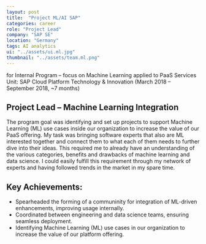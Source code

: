 ```yaml
---
layout: post
title:  "Project ML/AI SAP"
categories: career
role: "Project Lead"
company: "SAP SE"
location: "Germany"
tags: AI analytics
ui: "../assets/ui.ml.jpg"
thumbnail: "../assets/team.ml.png"
---
```


for Internal Program – focus on Machine Learning applied to PaaS Services
Unit: SAP Cloud Platform Technology & Innovation (March 2018 – September 2018, ~7 months)
<!--more-->
## Project Lead – Machine Learning Integration
The program goal was identifying and set up projects to support Machine Learning (ML) use cases inside our organization to increase the value of our PaaS offering. My task was bringing software experts that also are ML interested together and connect them to what each of them needs to further dive into their ideas. 
This required me to already have an understanding of the various categories, benefits and drawbacks of machine learning and data science. I could easily fulfill this requirement through my network of experts and having followed trends in the market in my spare time.

## Key Achievements:

* Spearheaded the forming of a communinity for integration of ML-driven enhancements, improving usage internally.
* Coordinated between engineering and data science teams, ensuring seamless deployment.
* Identifying Machine Learning (ML) use cases in our organization to increase the value of our platform offering. 




